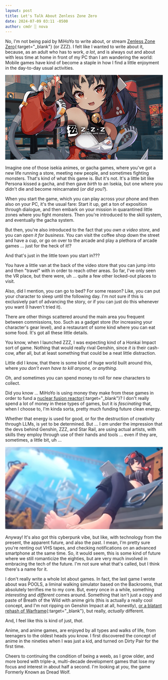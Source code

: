 ```yaml
---
layout: post
title: Let's Talk About Zenless Zone Zero
date: 2024-07-09 03:11 -0500
author: cmdr ░ nova
---
```


No, I'm not being paid by MiHoYo to write about, or stream [Zenless Zone Zero](https://zenless.hoyoverse.com/en-us){:target="_blank"} (or ZZZ). I felt like I wanted to write about it, because, as an adult who has to work, *a lot*, and is always out and about with less time at home in front of my PC than I am wandering the world: Mobile games have kind of become a staple in how I find a little enjoyment in the day-to-day usual activities.

![A close-up photo of the black haired catgirl character from Zenless Zone Zero, wearing a white top with red sleeves, and the ZZZ logo over the lower center of the photo.](/img/posts/zzz/catgirl.png)

Imagine one of those isekia animes, or gacha games, where you've got a new life running a store, meeting new people, and sometimes fighting monsters. That's kind of what this game is. But it's not. It's a little bit like Persona kissed a gacha, and then gave *birth* to an Isekia, but one where you didn't die and become reincarnated (*or did you?*).

When you start the game, which you can play across your phone and then also on your PC, it's the usual fare: Start it up, get a ton of exposition through dialogue, and then embark on your mission in quarantined little zones where you fight monsters. Then you're introduced to the skill system, and eventually the gacha system.

But then, you're also introduced to the fact that you *own a video store*, and you can *open it for business*. You can visit the coffee shop down the street and have a cup, or go on over to the arcade and play a plethora of arcade games ... just for the heck of it!?

And that's just in the little town you start in???

You have a little van at the back of the video store that you can jump into and then "travel" with in order to reach other areas. So far, I've only seen the VR place, but there were, uh ... quite a few other locked-out places to visit.

Also, did I mention, you can go to bed? For some reason? Like, you can put your character to sleep until the following day. I'm not sure if this is exclusively part of advancing the story, or if you can just do this whenever you want (I haven't tried it).

There are other things scattered around the main area you frequent between commissions, too. Such as a gadget store (for increasing your character's gear level), and a restaurant of some kind where you can eat some food. It's got all these little details.

You know, when I launched ZZZ, I was expecting kind of a Honkai Impact sort of game. Nothing that would really rival Genshin, since *it is* their cash-cow, after all, but at least something that could be a neat little distraction.

Little did I know, that there is some kind of huge world built around this, where *you don't even have to kill anyone, or anything*.

Oh, and sometimes you can spend money to roll for new characters to collect. 

Did you know ... MiHoYo is using money they make from these games in order to fund a [nuclear fusion reactor](https://www.windowscentral.com/gaming/just-fyi-your-genshin-impact-pulls-are-funding-a-tokamak-nuclear-fusion-reactor-and-it-has-now-been-ignited){:target="_blank"}? I don't really spend a lot of money in these types of games, but it is *fascinating* that, when I choose to, I'm kinda sorta, pretty much funding future clean energy.

Whether that energy is used for good, or for the destruction of creativity through LLMs, is yet to be determined. But ... I *am* under the impression that the devs behind Genshin, ZZZ, and Star Rail, are using actual artists, with skills they employ through use of their hands and tools ... even if they are, sometimes, a little bit, uh ...

![A screenshot from the original trailer for Zenless Zone Zero, of one of the female characters sitting on the edge of building materials, with goggles on her forehead, black pants, and for some reason, totally barefoot. This is where the frame in this section of the trailer focuses.](/img/posts/zzz/sitting.png)

Anyway! It's also got this cyberpunk vibe, but like, with technology from the present, the apparent future, and also the past. I mean, I'm pretty sure you're renting out VHS tapes, and checking notifications on an advanced smartphone at the same time. So, it would seem, this is some kind of future where we still romanticize the eighties, but are very much involved in embracing the tech of the future. I'm not sure what that's called, but I think there's a name for it.

I don't really write a whole lot about games. In fact, the last game I wrote about was POOLS, a liminal walking simulator based on the Backrooms, that absolutely terrifies me to my core. But, every once in a while, something *interesting* and *different* comes around. Something that isn't just a copy and paste of Breath of the Wild with anime girls (this is actually a really cool concept, and I'm not ripping on Genshin Impact at all, honestly), [or a blatant rehash of Warframe](https://store.steampowered.com/app/2074920/The_First_Descendant/){:target="_blank"}, but really, *actually* different.

And, I feel like this is kind of just, *that*.

Anime, and anime games, are enjoyed by all types and walks of life, from teenagers to the oldest heads you know. I first discovered the concept of anime in the nineties when I was just a kid, and turned on Dirty Pair for the first time.

Cheers to continuing the condition of being a weeb, as I grow older, and more bored with triple-a, multi-decade development games that lose my focus and interest in about half a second. I'm looking at *you*, the game Formerly Known as Dread Wolf.

